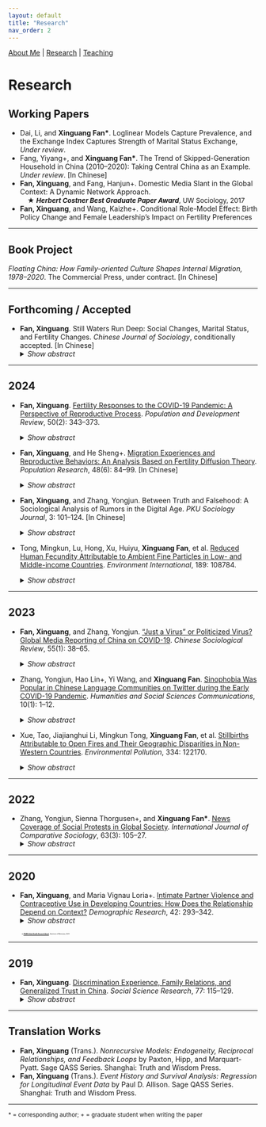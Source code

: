 ```yaml
---
layout: default
title: "Research"
nav_order: 2
---
```

<link rel="stylesheet" href="assets/style.css">


[About Me](index.md) | [Research](research.md) | [Teaching](teaching.md)

# Research
## Working Papers

- Dai, Li, and **Xinguang Fan\***. Loglinear Models Capture Prevalence, and the Exchange Index Captures Strength of Marital Status Exchange, *Under review*.  
- Fang, Yiyang+, and **Xinguang Fan\***. The Trend of Skipped-Generation Household in China (2010–2020): Taking Central China as an Example. *Under review*. [In Chinese]  
- **Fan, Xinguang**, and Fang, Hanjun+. Domestic Media Slant in the Global Context: A Dynamic Network Approach.
  <br>
    <span style="font-size: 0.95em;">&nbsp;&nbsp;&nbsp;&nbsp;★ <strong><em>Herbert Costner Best Graduate Paper Award</em></strong>, UW Sociology, 2017<span>
- **Fan, Xinguang**, and Wang, Kaizhe+. Conditional Role-Model Effect: Birth Policy Change and Female Leadership’s Impact on Fertility Preferences

---

## Book Project

*Floating China: How Family-oriented Culture Shapes Internal Migration, 1978–2020*. The Commercial Press, under contract. [In Chinese]

---

## Forthcoming / Accepted

- **Fan, Xinguang**. Still Waters Run Deep: Social Changes, Marital Status, and Fertility Changes. *Chinese Journal of Sociology*, conditionally accepted. [In Chinese]
    <details>
    <summary><em>Show abstract</em></summary>
    <p>Following the completion of the fertility transition, the structural composition of marital status has remained relatively stable over the long term due to the counterbalancing effects of rising average age and increasing educational attainment on marital status. Using a conditional decomposition method and Monte Carlo simulations, this study estimates the impact of marital status on fertility changes. Based on microdata from four population censuses (1990–2020), the analysis reveals a gradually increasing contribution of marital status to fertility change, which is closely linked to the level of social development. This contribution follows a decreasing gradient from urban to rural areas and from more developed to less developed regions. Further analysis indicates the spatial heterogeneity in the relationship between social development factors and the contribution of marital status. The findings support the critical role of marriage in fertility changes and provide insights into the applicability of the second demographic transition theory in China. Therefore, a deeper understanding of China’s long-term low fertility trend requires further theoretical and empirical attention to shifts in marital attitudes and their influence on fertility behavior.</p>
  </details>

---

## 2024

- **Fan, Xinguang**. [Fertility Responses to the COVID-19 Pandemic: A Perspective of Reproductive Process](https://onlinelibrary.wiley.com/doi/abs/10.1111/padr.12626). *Population and Development Review*, 50(2): 343–373.
  <details>
    <summary><em>Show abstract</em></summary>
    <p>The COVID-19 pandemic has potential large-scale impacts on population dynamics. Yet, recent theories and empirical analyses fall short of fully articulating the extent and nature of the pandemic's influence on birth rates at the aggregate level. This study advances the comprehension of fertility dynamics amid the pandemic by focusing on the reproductive process. The effects of the pandemic on conceptions and pregnancy terminations may exhibit considerable variability, which, in turn, could dictate the observed patterns in birth rates during the pandemic. Employing the data from the Performance Monitoring Action survey in Burkina Faso and Kenya, which includes information on conceptions, pregnancy terminations, and births, the research dissects the nuances of fertility behavior in response to the pandemic. Findings indicate an uptick in conception rates around six months following the onset of the pandemic in Kenya, while pregnancy terminations did not significantly shift in either country. Further, the data reveal a pronounced increase in conception rates among disadvantaged groups, whereas a downturn in pregnancy terminations was noted predominantly in urban areas during the early phase of the pandemic. These findings underscore the importance of considering the reproductive process when studying fertility responses to catastrophic events.</p>
  </details>
  
- **Fan, Xinguang**, and He Sheng+. [Migration Experiences and Reproductive Behaviors: An Analysis Based on Fertility Diffusion Theory](https://rkyj.ruc.edu.cn/CN/Y2024/V48/I6/84). *Population Research*, 48(6): 84–99. [In Chinese]
    <details>
    <summary><em>Show abstract</em></summary>
    <p>China's fertility transition process is characterized by a regionally progressive pattern. The process of fertility transition exhibits both temporal and spatial diffusion phenomena, with migrant flows serving as a crucial channel for fertility diffusion. Using data from the Life History Survey of the China Health and Retirement Longitudinal Study (CHARLS) 2014 and provincial fertility data, this paper examines the relationship between fertility environment changes resulting from inter-provincial migration and women's number of children ever born and reproductive behaviors. The analysis reveals that migration experiences from high-fertility regions to low-fertility regions reduce the lifetime number of children. Migration experiences in relatively low-fertility regions significantly decrease the probability of giving birth. This indicates that changes in the fertility environment serve as a critical pathway through which migration experiences shape reproductive behaviors. In the context of large-scale population migration from rural to urban areas and from central and western to eastern regions, this study provides a micro-level explanation for the diffusion phenomena observed in China's fertility level changes.</p>
  </details>
- **Fan, Xinguang**, and Zhang, Yongjun. Between Truth and Falsehood: A Sociological Analysis of Rumors in the Digital Age. *PKU Sociology Journal*, 3: 101–124. [In Chinese]
    <details>
    <summary><em>Show abstract</em></summary>
    <p>The digital age has altered the methods of information acquisition and dissemination, rendering the frequent occurrence of rumors a common societal phenomenon. There is a lack of systematic discussion on the identification of rumors and their sociological implications in the digital era. This article, building on previous research, discusses the characteristics of rumors in the digital age and proposes a deep learning-based strategy for fake information identification. Taking the fake information about China and the Chinese community on Chinese-language Twitter during the pandemic as an example, we analyze the thematic distribution and dissemination process of the misinformation. We find that there is a division within the Chinese community, and that engagement in spreading rumors targeting China or the Chinese community is closely related to their attitudes towards China. This paper aims to combine the research paradigm of computational social science to offer insights for the sociological study of rumors in the digital age.</p>
  </details>
- Tong, Mingkun, Lu, Hong, Xu, Huiyu, **Xinguang Fan**, et al. [Reduced Human Fecundity Attributable to Ambient Fine Particles in Low- and Middle-income Countries](https://doi.org/10.1016/j.envint.2024.108784). *Environment International*, 189: 108784.
    <details>
    <summary><em>Show abstract</em></summary>
    <p>Background: Exposure to ambient fine particulate matter (PM2.5) has been associated with reduced human fecundity. However, the attributable burden has not been estimated for low- and middle-income countries (LMICs), where the exposure–response function between PM2.5 and the infertility rate has been insufficiently studied. Objective: This study examined the associations between long-term exposure to PM2.5 and human fecundity indicators, namely the expected time to pregnancy (TTP) and 12-month infertility rate (IR), and then estimated PM2.5-attributable burden of infertility in LMICs. Methods: We analyzed 164,593 eligible women from 100 Demographic and Health Surveys conducted in 49 LMICs between 1999 and 2021. We assessed PM2.5 exposures during the 12 months before a pregnancy attempt using the global satellite-derived PM2.5 estimates produced by Atmospheric Composition Analysis Group (ACAG). First, we created a series of pseudo-populations with balanced covariates, given different levels of PM2.5 exposure, using a matching approach based on the generalized propensity score. For each pseudo-population, we used 2-stage generalized Gamma models to derive TTP or IR from the probability distribution of the questionnaire-based duration time for the pregnancy attempt before the interview. Second, we used spline regressions to generate nonlinear PM2.5 exposure–response functions for each of the two fecundity indicators. Finally, we applied the exposure–response functions to estimate number of infertile couples attributable to PM2.5 exposure in 118 LMICs. Results: Based on the Gamma models, each 10 µg/m3 increment in PM2.5 exposure was associated with a TTP increase by 1.7 % (95 % confidence interval [CI]: -2.3 %–6.0 %) and an IR increase by 2.3 % (95 %CI: 0.6 %–3.9 %). The nonlinear exposure–response function suggested a robust effect of an increased IR for high-concentration PM2.5 exposure (>75 µg/m3). Based on the PM2.5-IR function, across the 118 LMICs, the number of infertile couples attributable to PM2.5 exposure exceeding 35 µg/m3 (the first-stage interim target recommended by the World Health Organization global air quality guidelines) was 0.66 million (95 %CI: 0.061–1.43), accounting for 2.25 % (95 %CI: 0.20 %–4.84 %) of all couples affected by infertility. Among the 0.66 million, 66.5 % were within the top 10 % high-exposure infertile couples, mainly from South Asia, East Asia, and West Africa. Conclusion: PM2.5 contributes significantly to human infertility in places with high levels of air pollution. PM2.5-pollution control is imperative to protect human fecundity in LMICs.</p>
  </details>

---

## 2023

- **Fan, Xinguang**, and Zhang, Yongjun. [“Just a Virus” or Politicized Virus? Global Media Reporting of China on COVID-19](https://doi.org/10.1080/21620555.2022.2116308). *Chinese Sociological Review*, 55(1): 38–65.
    <details>
    <summary><em>Show abstract</em></summary>
    <p>This study examines how China was covered and framed in global media reporting during the early stage of the coronavirus pandemic. Relying on a global multilingual COVID-19 online news narratives dataset, we propose multidimensional indicators to assess cross-country and cross-period variations in media discourses on China throughout the year of 2020. We derive and assess two hypotheses to explore factors accounting for the variations. The ideology-conflict hypothesis argues that the ideology distance from China determines the media attention and framing toward China in terms of COVID-19 reporting, while the crisis-mitigation hypothesis emphasizes that the domestic pandemic situation is associated with media discourses on China. Empirical analysis based on data compiled from various sources finds no evidence for the ideology-conflict hypothesis and moderate support for the crisis-mitigation hypothesis. Changes in the coronavirus situation and policy reactions are associated with changes in media coverage of China and the use of politicized terms over time. We conclude by discussing the implications of using online media data to understand the COVID-19 infodemic and its contribution to the emerging field of computational sociology.</p>
  </details>
- Zhang, Yongjun, Hao Lin+, Yi Wang, and **Xinguang Fan**. [Sinophobia Was Popular in Chinese Language Communities on Twitter during the Early COVID-19 Pandemic](https://doi.org/10.1057/s41599-023-01959-6). *Humanities and Social Sciences Communications*, 10(1): 1–12.

    <details>
    <summary><em>Show abstract</em></summary>
    <p>The COVID-19 pandemic has led to a global surge in Sinophobia. We examine how Chinese language users responded to COVID-19 on Western social media by compiling a unique database (CNTweets) with over 25 million Chinese tweets mentioning any Chinese characters related to China, the Chinese Communist Party (CCP), Chinese, and Asians from December 2019 to April 2021. Our analysis of Twitter users’ self-reported geographic information shows that most Chinese language users on Twitter originated from Mainland China, Hong Kong, Taiwan, and the United States. We then adopt the Robustly Optimized Bidirectional Encoder Representations from Transformers (RoBERTa) and structural topic modeling to further analyze the sentiments, content, and topics of Chinese tweets during the COVID-19 pandemic. Our results suggest that 61.8% of tweets in our database were contributed by only 1% of Twitter users and 62.2% of tweets were negative toward China. Despite the prevalence of anti-China sentiments, the target entity analysis shows that these negative sentiments were more likely to target the Chinese government and CCP than the Chinese people. Our findings also show that the most popular topics were politics (e.g., Hong Kong protests and Taiwan issues), COVID-19, and the United States (e.g., the US-China relations and domestic issues). Anti-China users focused relatively more on political issues such as democracy and freedom, while pro-China users mentioned cultural and economic topics more. Our social network analysis reveals that these pro-China and anti-China Twitter users lacked in-depth engagement in China-related conversations and were highly segregated from each other. We conclude by discussing our contributions to China and social media studies and possible policy implications.</p>
  </details>

- Xue, Tao, Jiajianghui Li, Mingkun Tong, **Xinguang Fan**, et al. [Stillbirths Attributable to Open Fires and Their Geographic Disparities in Non-Western Countries](https://doi.org/10.1016/j.envpol.2023.122170). *Environmental Pollution*, 334: 122170.

    <details>
    <summary><em>Show abstract</em></summary>
    <p>Due to global warming, an increased number of open fires is becoming a major contributor to PM2.5 pollution and thus a threat to public health. However, the burden of stillbirths attributable to fire-sourced PM2.5 is unknown. In low- and middle-income countries (LMICs), there is a co-occurrence of high baseline stillbirth rates and frequent firestorms, which may lead to a geographic disparity. Across 54 LMICs, we conducted a self-matched case-control study, making stillbirths comparable to the corresponding livebirths in terms of time-invariant characteristics (e.g., genetics) and duration of gestational exposure. We established a joint-exposure-response function (JERF) by simultaneously associating stillbirth with fire- and non-fire-sourced PM2.5 concentrations, which were estimated by fusing multi-source data, such as chemical transport model simulations and satellite observations. During 2000–2014, 35,590 pregnancies were selected from multiple Demographic and Health Surveys. In each mother, a case of stillbirth was compared to her livebirth(s) based on gestational exposure to fire-sourced PM2.5. We further applied the JERF to assess stillbirths attributable to fire-sourced PM2.5 in 136 non-Western countries. The disparity was evaluated using the Gini index. The risk of stillbirth increased by 17.4% (95% confidence interval [CI]: 1.6–35.7%) per 10 μg/m3 increase in fire-sourced PM2.5. In 2014, referring to a minimum-risk exposure level of 10 μg/m3, total and fire-sourced PM2.5 contributed to 922,860 (95% CI: 578,451–1,183,720) and 49,951 (95% CI: 3,634–92,629) stillbirths, of which 10% were clustered within the 6.4% and 0.6% highest-exposure pregnancies, respectively. The Gini index of stillbirths attributable to fire-sourced PM2.5 was 0.65, much higher than for total PM2.5 (0.28). Protecting pregnant women against PM2.5 exposure during wildfires is critical to avoid stillbirths, as the burden of fire-associated stillbirths leads to a geographic disparity in maternal health.</p>
  </details>

---

## 2022

- Zhang, Yongjun, Sienna Thorgusen+, and **Xinguang Fan\***. [News Coverage of Social Protests in Global Society](https://doi.org/10.1177/00207152221085601). *International Journal of Comparative Sociology*, 63(3): 105–27.
    <details>
    <summary><em>Show abstract</em></summary>
    <p>This article links media and social movement studies with world society theory to explain cross-national variations in media attention to domestic social protests. We compile a novel large-scale dataset with over 1.2 million protest-related news articles from 12,644 web news sites across 140 countries/areas in 2015–2020. Our cross-national analysis shows that both media- and country-level characteristics explain news coverage of domestic social protests. Our findings show that web news outlets with high web traffic and a propensity to report conflictual events tend to cover more protests. In addition, web news sites in nations with vibrant civil society organizations report more protest events. We also find that there is a positive relationship between online censorship and news coverage in general. But this is driven by news media in democratic countries, and news sites in authoritarian regimes experiencing strong censorship cover fewer protest events. Finally, news media in authoritarian nations with more organizational ties to the international community cover more domestic protests.</p>
  </details>

---

## 2020

- **Fan, Xinguang**, and Maria Vignau Loria+. [Intimate Partner Violence and Contraceptive Use in Developing Countries: How Does the Relationship Depend on Context?](https://doi.org/10.4054/DemRes.2020.42.10) *Demographic Research*, 42: 293–342.
    <details>
    <summary><em>Show abstract</em></summary>
    <p>BACKGROUND: Reducing domestic violence and increasing contraceptive use are two ways to improve women’s health in developing countries. Social scientists debate whether women’s experiences of intimate partner violence influence contraceptive use. The empirical evidence evaluating the relationship yields inconsistent results. These contradictory findings might be due to specific regional conditions that moderate the relationship. METHODS: Using 30 panels of DHS data from 17 developing countries, this study examines the relationship between intimate partner violence and contraceptive use in a cross-national comparison and assesses whether this relationship is moderated by macro contextual factors, including the presence or absence of legal regulations against domestic violence and the national level of female empowerment. RESULTS: Experience of either physical or sexual violence is associated with an increase in contraceptive use, and is statistically significant in a cross-national setting. The magnitude of the positive relationship between physical and sexual violence and contraceptive use decreases in the presence of legal regulations against domestic violence. The positive association of sexual violence with contraceptive use decreases in contexts with higher levels of women’s empowerment. However, there is no change in the positive association between physical violence and contraceptive use in contexts with higher levels of women’s empowerment. These results are robust to additional sensitivity tests. CONTRIBUTION: This study demonstrates how macro contexts moderate the relationship between intimate partner violence and contraceptive use. The results inform and reconcile previous findings by demonstrating that the positive relationship between women’s experience of violence by an intimate partner and contraceptive use can be attenuated when structural conditions change – namely, adoption of legal protections and improved women’s empowerment.</p>
  </details>
  <br>
  <span style="font-size: 0.2em;">&nbsp;&nbsp;&nbsp;&nbsp;★ <strong><em><a href= "https://www.ipums.org/2020-award-winners">IPUMS Global Health Research Award</a></em></strong>, University of Minnesota, 2020<span>

---

## 2019

- **Fan, Xinguang**. [Discrimination Experience, Family Relations, and Generalized Trust in China](https://doi.org/10.1016/j.ssresearch.2018.10.009). *Social Science Research*, 77: 115–129.
    <details>
    <summary><em>Show abstract</em></summary>
    <p>Building upon how experiential learning theory explains sources of generalized trust, this study argues that discrimination experiences of others in individual's social network, especially those in close social ties, can have spillover influence on one's generalized trust. Empirically, this study focuses on family relations and examines whether another family member's discrimination experiences may shape an adult individual's generalized trust. Using husband–wife and parent–child linked data from the adult sample of China Family Panel Studies (CFPS) in 2012, this study confirms findings that an individual's discrimination experiences negatively impact their own level of generalized trust. Additionally, net of one's own experiences of discrimination, the disorder experienced by closely related others also affects generalized trust. This is true for effects that travel from husband to wife and wife to husband. However, these impacts are not found in parent–child relationships. The results of this study extend previous literature on sources of generalized trust by suggesting an additional mechanism whereby family members' experiences with discrimination spillover to affect generalized trust for closely related adults.</p>
  </details>
---

## Translation Works

- **Fan, Xinguang** (Trans.). *Nonrecursive Models: Endogeneity, Reciprocal Relationships, and Feedback Loops* by Paxton, Hipp, and Marquart-Pyatt. Sage QASS Series. Shanghai: Truth and Wisdom Press.  
- **Fan, Xinguang** (Trans.). *Event History and Survival Analysis: Regression for Longitudinal Event Data* by Paul D. Allison. Sage QASS Series. Shanghai: Truth and Wisdom Press.

---

<sub>* = corresponding author; + = graduate student when writing the paper</sub>
